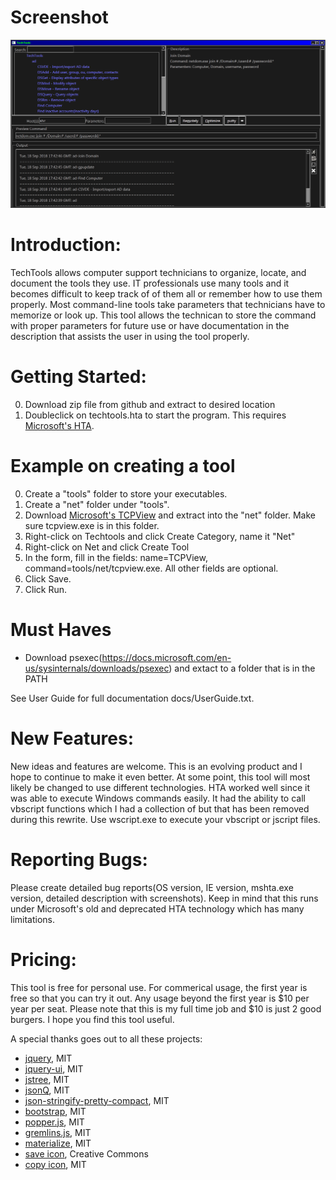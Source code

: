 # Screenshot
![screenshot](docs/capture.png)

# Introduction:
TechTools allows computer support technicians to organize, locate, and document the tools they use. IT professionals use many tools and it becomes difficult to keep track of of them all or remember how to use them properly. Most command-line tools take parameters that technicians have to memorize or look up. This tool allows the technican to store the command with proper parameters for future use or have documentation in the description that assists the user in using the tool properly.

# Getting Started:
0. Download zip file from github and extract to desired location
0. Doubleclick on techtools.hta to start the program. This requires [Microsoft's HTA](https://en.wikipedia.org/wiki/HTML_Application).

# Example on creating a tool
0. Create a "tools" folder to store your executables.
0. Create a "net" folder under "tools".
0. Download [Microsoft's TCPView](https://docs.microsoft.com/en-us/sysinternals/downloads/tcpview) and extract into the "net" folder. Make sure tcpview.exe is in this folder.
0. Right-click on Techtools and click Create Category, name it "Net"
0. Right-click on Net and click Create Tool
0. In the form, fill in the fields: name=TCPView, command=tools/net/tcpview.exe. All other fields are optional.
0. Click Save.
0. Click Run.

# Must Haves
* Download psexec(https://docs.microsoft.com/en-us/sysinternals/downloads/psexec) and extact to a folder that is in the PATH

See User Guide for full documentation docs/UserGuide.txt.

# New Features:
New ideas and features are welcome. This is an evolving product and I hope to continue to make it even better. At some point, this tool will most likely be changed to use different technologies. HTA worked well since it was able to execute Windows commands easily. It had the ability to call vbscript functions which I had a collection of but that has been removed during this rewrite. Use wscript.exe to execute your vbscript or jscript files.

# Reporting Bugs:
Please create detailed bug reports(OS version, IE version, mshta.exe version, detailed description with screenshots). Keep in mind that this runs under Microsoft's old and deprecated HTA technology which has many limitations.

# Pricing:
This tool is free for personal use. For commerical usage, the first year is free so that you can try it out. Any usage beyond the first year is $10 per year per seat. Please note that this is my full time job and $10 is just 2 good burgers. I hope you find this tool useful.

A special thanks goes out to all these projects:
* [jquery](http://jquery.com), MIT
* [jquery-ui](https://jqueryui.com), MIT
* [jstree](https://www.jstree.com/), MIT
* [jsonQ](https://github.com/s-yadav/jsonQ), MIT
* [json-stringify-pretty-compact](https://github.com/lydell/json-stringify-pretty-compact), MIT
* [bootstrap](https://getbootstrap.com/), MIT
* [popper.js](https://github.com/FezVrasta/popper.js/), MIT
* [gremlins.js](https://github.com/marmelab/gremlins.js), MIT
* [materialize](https://materializecss.com/), MIT
* [save icon](https://thenounproject.com/term/save/9016/), Creative Commons
* [copy icon](https://octicons.github.com), MIT
